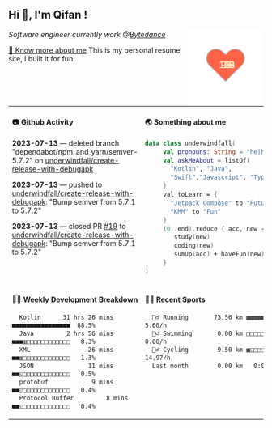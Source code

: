  <h2> Hi 👋, I'm Qifan ! </h2>
 <a href="https://github.com/underwindfall/iBeats"><img align="right" width="150px" src="https://raw.githubusercontent.com/underwindfall/iBeats/main/files/heart.svg"/></a>
 <p><em>Software engineer currently work @<a href="https://www.bytedance.com/en/">Bytedance</a></em></p>
 <p><a href="https://qifanyang.com/resume" target="_blank"> 🔭 Know more about me</a> This is my personal resume site, I built it for fun.</p>
 <table width="960px"><tr><td valign="top" width="50%">

  #### 📷 Github Activity
  <!-- githubActivity starts -->
**2023-07-13** — deleted branch "dependabot/npm_and_yarn/semver-5.7.2" on [underwindfall/create-release-with-debugapk](https://api.github.com/repos/underwindfall/create-release-with-debugapk)

**2023-07-13** — pushed to [underwindfall/create-release-with-debugapk](https://api.github.com/repos/underwindfall/create-release-with-debugapk): "Bump semver from 5.7.1 to 5.7.2"

**2023-07-13** — closed PR [#19](https://api.github.com/repos/underwindfall/create-release-with-debugapk/pulls/19) to [underwindfall/create-release-with-debugapk](https://api.github.com/repos/underwindfall/create-release-with-debugapk): "Bump semver from 5.7.1 to 5.7.2"
  <!-- githubActivity ends -->
  </td><td valign="top" width="50%">

  #### 🌏 Something about me
  <!-- profile starts -->
  ```kotlin
  data class underwindfall(
       val pronouns: String = "he|him",
       val askMeAbout = listOf(
         "Kotlin", "Java",
         "Swift","Javascript", "Typescript"
       )
       val toLearn = {
         "Jetpack Compose" to "Future",
         "KMM" to "Fun"
       }
       (0..end).reduce { acc, new ->
          study(new)
          coding(new)
          sumUp(acc) + haveFun(new)
       }
  )
  ```
  <!-- profile ends -->
  </td></tr><tr><td valign="top" width="50%">
  
  #### 🏊‍♂️ <a href="https://gist.github.com/underwindfall/377ee88ba1fabd1e93516e48ca9c61eb" target="_blank">Weekly Development Breakdown</a>
   <!-- codeTime starts -->
   ```text
     Kotlin      31 hrs 26 mins  ■■■■■■■■■■■■■■■■  88.5%
     Java         2 hrs 56 mins  ■■■▥□□□□□□□□□□□□   8.3%
     XML                26 mins  ■■▥□□□□□□□□□□□□□   1.3%
     JSON               11 mins  ■■◱□□□□□□□□□□□□□   0.5%
     protobuf            9 mins  ■■◱□□□□□□□□□□□□□   0.4%
     Protocol Buffer         8 mins  ■■◱□□□□□□□□□□□□□   0.4%
   ```
   <!-- codeTime starts -->
   </td>
   <td valign="top" width="50%">

   #### 🤾‍♂️ <a href="https://gist.github.com/underwindfall/76198d6f6918f9f94d022c8ad881f98b" target="_blank">Recent Sports</a>

   <!-- Sports starts -->
   ```text
     ‍🏃‍♂️ Running       73.56 km ▩▩▩▩▩▩▩▩▩▩▨□  5.60/h
     🏊‍♂️ Swimming       0.00 km □□□□□□□□□□□□  0.00/h
     🚴‍♂️ Cycling        9.50 km ▩◱□□□□□□□□□□ 14.97/h
     Last month        0.00 km   0:0h
   ```
   <!-- Sports ends -->
   </td></tr></table>